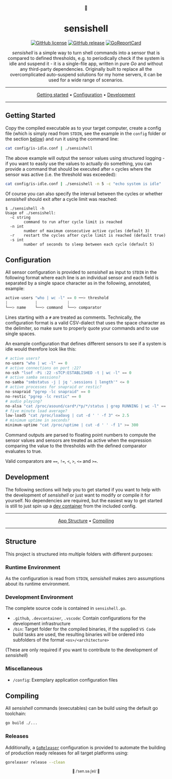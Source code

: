 <!-- markdownlint-configure-file {
  "MD013": false,
  "MD033": false,
  "MD041": false
} -->

<div align="center">

:shell:

# sensishell

[![GitHub license](https://badgen.net/github/license/dulli/sensishell)](https://github.com/dulli/sensishell/blob/master/LICENSE)
[![GitHub release](https://img.shields.io/github/release/dulli/sensishell.svg)](https://github.com/dulli/sensishell/releases/)
[![GoReportCard](https://goreportcard.com/badge/github.com/dulli/sensishell)](https://goreportcard.com/report/github.com/dulli/sensishell)

_sensishell_ is a simple way to turn shell commands into a sensor that is compared to defined thresholds, e.g. to periodically check if the system is idle and suspend it - it is a single-file app, written in pure _Go_ and without any third-party dependencies. Originally built to replace all the overcomplicated auto-suspend solutions for my home servers, it can be used for a wide range of scenarios.

---

[Getting started](#getting-started) •
[Configuration](#configuration) •
[Development](#development)

---

</div>

## Getting Started

Copy the compiled executable as to your target computer, create a config file (which is simply read from `STDIN`, see the example in the `config` folder or the section [below](#configuration)) and run it using the command line:

```bash
cat config/is-idle.conf | ./sensishell
```

The above example will output the sensor values using structured logging - if you want to easily use the values to actually do something, you can provide a command that should be executed after `n` cycles where the sensor was active (i.e. the threshold was exceeded):

```bash
cat config/is-idle.conf | ./sensishell -n 5 -c "echo system is idle"
```

Of course you can also specify the interval between the cycles or whether _sensishell_ should exit after a cycle limit was reached:

```console
$ ./sensishell -h
Usage of ./sensishell:
  -c string
        command to run after cycle limit is reached
  -n int
        number of maximum consecutive active cycles (default 3)
  -r    restart the cycles after cycle limit is reached (default true)
  -s int
        number of seconds to sleep between each cycle (default 5)
```

## Configuration

All sensor configuration is provided to _sensishell_ as input to `STDIN` in the following format where each line is an individual sensor and each field is separated by a single space character as in the following, annotated, example:

```python
active-users "who | wc -l" == 0 ──> threshold
|            |             |
└──> name    └──> command  └──> comparator
```

Lines starting with a `#` are treated as comments. Technically, the configuration format is a valid CSV-dialect that uses the space character as the delimiter, so make sure to properly quote your commands and to use single spaces.

An example configuration that defines different sensors to see if a system is idle would therefore look like this:

```python
# active users?
no-users "who | wc -l" == 0
# active connections on port :22?
no-ssh "lsof -Pi :22 -sTCP:ESTABLISHED -t | wc -l" == 0
# active samba sessions?
no-samba "smbstatus -j | jq '.sessions | length'" <= 0
# active processes for snapraid or restic?
no-snapraid "pgrep -lc snapraid" == 0
no-restic "pgrep -lc restic" == 0
# audio playing?
no-alsa "cat /proc/asound/card*/*p/*/status | grep RUNNING | wc -l" == 0
# five minute load average?
low-load5 "cat /proc/loadavg | cut -d ' ' -f 3" <= 2.5
# minimum uptime in seconds?
minimum-uptime "cat /proc/uptime | cut -d ' ' -f 1" >= 300
```
Command outputs are parsed to floating point numbers to compute the sensor values and sensors are treated as active when the expression comparing the value to the thresholds with the defined comparator evaluates to true.

Valid comparators are `==`, `!=`, `<`, `>`, `<=` and `>=`.

<!-- if you are looking at the source of this readme, please note that while the above code blocks are syntax highlighted as Python, it does in fact need to be valid CSV as stated above; Python just fits the required highlighting pretty good by coincidence  -->

## Development

The following sections will help you to get started if you want to help with the development of _sensishell_ or just want to modify or compile it for yourself. No dependencies are required, but the easiest way to get started is still to just spin up a [dev container](https://containers.dev/) from the included config.

<div align="center">

---

[App Structure](#structure) •
[Compiling](#compiling)

---

</div>

## Structure

This project is structured into multiple folders with different purposes:

### Runtime Environment

As the configuration is read from `STDIN`, _sensishell_ makes zero assumptions about its runtime environment.

### Development Environment

The complete source code is contained in `sensishell.go`.

- `.github`, `.devcontainer`, `.vscode`: Contain configurations for the development infrastructure
- `/bin`: Target folder for the compiled binaries, if the supplied `VS Code` build tasks are used, the resulting binaries will be ordered into subfolders of the format `<os>/<architecture>`

(These are only required if you want to contribute to the development of _sensishell_)

### Miscellaneous

- `/config`: Exemplary application configuration files
<!-- - `/docs`: Assets that contain or support the project's documentation -->

## Compiling

All _sensishell_ commands (executables) can be build using the default go toolchain:

```bash
go build ./...
```

### Releases

Additionally, a [`GoReleaser`](https://goreleaser.com/) configuration is provided to automate the building of production ready releases for all target platforms using:

```bash
goreleaser release --clean
```

<div align="center">
<small>

:shell: /ˈsen.sə.ʃel/ :shell:

</small>
</div>
